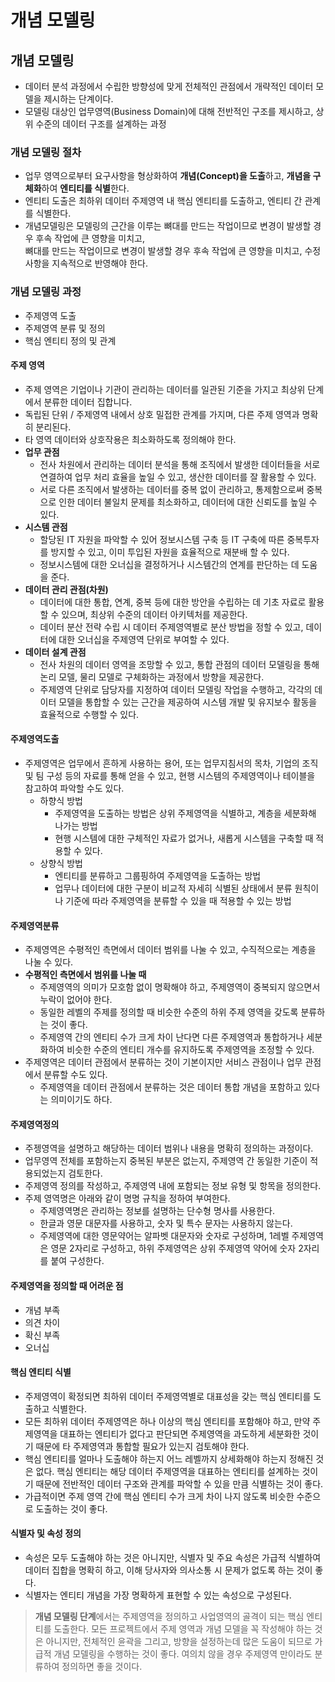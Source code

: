 # 개념 모델링

## 개념 모델링
* 데이터 분석 과정에서 수립한 방향성에 맞게 전체적인 관점에서 개략적인 데이터 모델을 제시하는 단계이다.
* 모델링 대상인 업무영역(Business Domain)에 대해 전반적인 구조를 제시하고, 상위 수준의 데이터 구조를 설계하는 과정

### 개념 모델링 절차
* 업무 영역으로부터 요구사항을 형상화하여 **개념(Concept)을 도출**하고, **개념을 구체화**하여 **엔티티를 식별**한다.
* 엔티티 도출은 최하위 데이터 주제영역 내 핵심 엔티티를 도출하고, 엔티티 간 관계를 식별한다.
* 개념모델링은 모델링의 근간을 이루는 뼈대를 만드는 작업이므로 변경이 발생할 경우 후속 작업에 큰 영향을 미치고, <br> 뼈대를 만드는 작업이므로 변경이 발생할 경우 후속 작업에 큰 영향을 미치고, 수정사항을 지속적으로 반영해야 한다.

### 개념 모델링 과정
* 주제영역 도출
* 주제영역 분류 및 정의
* 핵심 엔티티 정의 및 관계

#### 주제 영역
* 주제 영역은 기업이나 기관이 관리하는 데이터를 일관된 기준을 가지고 최상위 단계에서 분류한 데이터 집합니다.
* 독립된 단위 / 주제영역 내에서 상호 밀접한 관계를 가지며, 다른 주제 영역과 명확히 분리된다.
* 타 영역 데이터와 상호작용은 최소화하도록 정의해야 한다.
* **업무 관점**
  * 전사 차원에서 관리하는 데이터 분석을 통해 조직에서 발생한 데이터들을 서로 연결하여 업무 처리 효율을 높일 수 있고, 생산한 데이터를 잘 활용할 수 있다.
  * 서로 다른 조직에서  발생하는 데이터를 중복 없이 관리하고, 통제함으로써 중복으로 인한 데이터 불일치 문제를 최소화하고, 데이터에 대한 신뢰도를 높일 수 있다.
* **시스템 관점**
  * 할당된 IT 자원을 파악할 수 있어 정보시스템 구축 등 IT 구축에 따른 중복투자를 방지할 수 있고, 이미 투입된 자원을 효율적으로 재분배 할 수 있다.
  * 정보시스템에 대한 오너십을 결정하거나 시스템간의 연계를 판단하는 데 도움을 준다.
* **데이터 관리 관점(차원)**
  * 데이터에 대한 통합, 연계, 중복 등에 대한 방안을 수립하는 데 기초 자료로 활용할 수 있으며, 최상위 수준의 데이터 아키텍처를 제공한다.
  * 데이터 분산 전략 수립 시 데이터 주제영역별로 분산 방법을 정할 수 있고, 데이터에 대한 오너십을 주제영역 단위로 부여할 수 있다.
* **데이터 설계 관점**
  * 전사 차원의 데이터 영역을 조망할 수 있고, 통합 관점의 데이터 모델링을 통해 논리 모델, 물리 모델로 구체화하는 과정에서 방향을 제공한다.
  * 주제영역 단위로 담당자를 지정하여 데이터 모델링 작업을 수행하고, 각각의 데이터 모델을 통합할 수 있는 근간을 제공하여 시스템 개발 및 유지보수 활동을 효율적으로 수행할 수 있다.
  
#### 주제영역도출
* 주제영역은 업무에서 흔하게 사용하는 용어, 또는 업무지침서의 목차, 기업의 조직 및 팀 구성 등의 자료를 통해 얻을 수 있고, 현행 시스템의 주제영역이나 테이블을 참고하여 파악할 수도 있다.
  * 하향식 방법
    * 주제영역을 도출하는 방법은 상위 주제영역을 식별하고, 계층을 세분화해 나가는 방법
    * 현행 시스템에 대한 구체적인 자료가 없거나, 새롭게 시스템을 구축할 때 적용할 수 있다.
  * 상향식 방법
    * 엔티티를 분류하고 그룹핑하여 주제영역을 도출하는 방법
    * 업무나 데이터에 대한 구분이 비교적 자세히 식별된 상태에서 분류 원칙이나 기준에 따라 주제영역을 분류할 수 있을 때 적용할 수 있는 방법
    
#### 주제영역분류
* 주제영역은 수평적인 측면에서 데이터 범위를 나눌 수 있고, 수직적으로는 계층을 나눌 수 있다.
* **수평적인 측면에서 범위를 나눌 때**
  * 주제영역의 의미가 모호함 없이 명확해야 하고, 주제영역이 중복되지 않으면서 누락이 없어야 한다.
  * 동일한 레벨의 주제를 정의할 때 비슷한 수준의 하위 주제 영역을 갖도록 분류하는 것이 좋다.
  * 주제영역 간의 엔티티 수가 크게 차이 난다면 다른 주제영역과 통합하거나 세분화하여 비슷한 수준의 엔티티 개수를 유지하도록 주제영역을 조정할 수 있다.
* 주제영역은 데이터 관점에서 분류하는 것이 기본이지만 서비스 관점이나 업무 관점에서 분류할 수도 있다.
  * 주제영역을 데이터 관점에서 분류하는 것은 데이터 통합 개념을 포함하고 있다는 의미이기도 하다.
  
#### 주제영역정의
* 주젱영역을 설명하고 해당하는 데이터 범위나 내용을 명확히 정의하는 과정이다.
* 업무영역 전체를 포함하는지 중복된 부분은 없는지, 주제영역 간 동일한 기준이 적용되었는지 검토한다.
* 주제영역 정의를 작성하고, 주제영역 내에 포함되는 정보 유형 및 항목을 정의한다.
* 주제 영역명은 아래와 같이 명명 규칙을 정하여 부여한다.
  * 주제영역명은 관리하는 정보를 설명하는 단수형 명사를 사용한다.
  * 한글과 영문 대문자를 사용하고, 숫자 및 특수 문자는 사용하지 않는다.
  * 주제영역에 대한 영문약어는 알파벳 대문자와 숫자로 구성하며, 1레벨 주제영역은 영문 2자리로 구성하고, 하위 주제영역은 상위 주제영역 약어에 숫자 2자리를 붙여 구성한다. 

#### 주제영역을 정의할 때 어려운 점
* 개념 부족
* 의견 차이
* 확신 부족
* 오너십

#### 핵심 엔티티 식별
* 주제영역이 확정되면 최하위 데이터 주제영역별로 대표성을 갖는 핵심 엔티티를 도출하고 식별한다.
* 모든 최하위 데이터 주제영역은 하나 이상의 핵심 엔티티를 포함해야 하고, 만약 주제영역을 대표하는 엔티티가 없다고 판단되면 주제영역을 과도하게 세분화한 것이기 때문에 타 주제영역과 통합할 필요가 있는지 검토해야 한다.
* 핵심 엔티티를 얼마나 도출해야 하는지 어느 레벨까지 상세화해야 하는지 정해진 것은 없다. 핵심 엔티티는 해당 데이터 주제영역을 대표하는 엔티티를 설계하는 것이기 때문에 전반적인 데이터 구조와 관계를 파악할 수 있을 만큼 식별하는 것이 좋다.
* 가급적이면 주제 영역 간에 핵심 엔티티 수가 크게 차이 나지 않도록 비슷한 수준으로 도출하는 것이 좋다.

#### 식별자 및 속성 정의
* 속성은 모두 도출해야 하는 것은 아니지만, 식별자 및 주요 속성은 가급적 식별하여 데이터 집합을 명확히 하고, 이해 당사자와 의사소통 시 문제가 없도록 하는 것이 좋다.
* 식별자는 엔티티 개념을 가장 명확하게 표현할 수 있는 속성으로 구성된다.

> **개념 모델링 단계**에서는 주제영역을 정의하고 사업영역의 골격이 되는 핵심 엔티티를 도출한다. 모든 프로젝트에서 주제 영역과 개념 모델을 꼭 작성해야 하는 것은 아니지만, 전체적인 윤곽을 그리고, 방향을 설정하는데 많은 도움이 되므로 가급적 개념 모델링을 수행하는 것이 좋다. 여의치 않을 경우 주제영역 만이라도 분류하여 정의하면 좋을 것이다.
